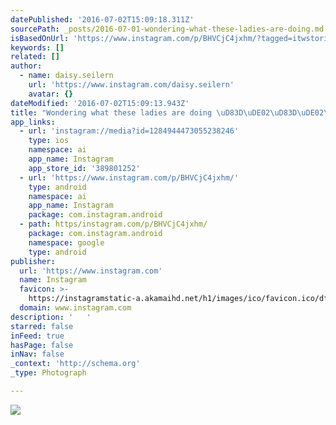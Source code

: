 ```yaml
---
datePublished: '2016-07-02T15:09:18.311Z'
sourcePath: _posts/2016-07-01-wondering-what-these-ladies-are-doing.md
isBasedOnUrl: 'https://www.instagram.com/p/BHVCjC4jxhm/?tagged=itwstories'
keywords: []
related: []
author:
  - name: daisy.seilern
    url: 'https://www.instagram.com/daisy.seilern'
    avatar: {}
dateModified: '2016-07-02T15:09:13.943Z'
title: "Wondering what these ladies are doing \uD83D\uDE02\uD83D\uDE02\uD83D\uDE02 "
app_links:
  - url: 'instagram://media?id=1284944473055238246'
    type: ios
    namespace: ai
    app_name: Instagram
    app_store_id: '389801252'
  - url: 'https://www.instagram.com/p/BHVCjC4jxhm/'
    type: android
    namespace: ai
    app_name: Instagram
    package: com.instagram.android
  - path: https/instagram.com/p/BHVCjC4jxhm/
    package: com.instagram.android
    namespace: google
    type: android
publisher:
  url: 'https://www.instagram.com'
  name: Instagram
  favicon: >-
    https://instagramstatic-a.akamaihd.net/h1/images/ico/favicon.ico/dfa85bb1fd63.ico
  domain: www.instagram.com
description: '   '
starred: false
inFeed: true
hasPage: false
inNav: false
_context: 'http://schema.org'
_type: Photograph

---
```

![   ](https://imgflo.herokuapp.com/graph/vahj1ThiexotieMo/972b33145a86a3c37829755d9d7b9208/croprotate.jpg?cropheight=446&cropwidth=640&degrees=0&input=https%3A%2F%2Fscontent.cdninstagram.com%2Ft51.2885-15%2Fs640x640%2Fsh0.08%2Fe35%2F13551609_2046205442271609_291938833_n.jpg%3Fig_cache_key%3DMTI4NDk0NDQ3MzA1NTIzODI0Ng%253D%253D.2&x=0&y=98)